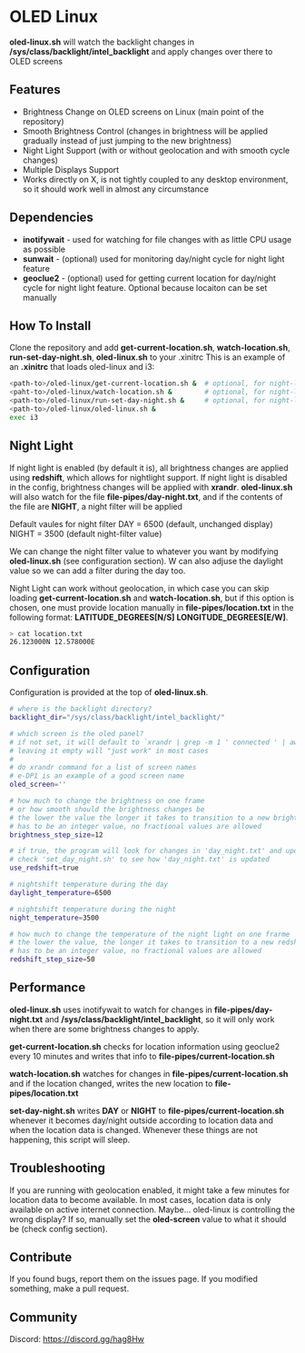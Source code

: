 # OLED Linux
**oled-linux.sh** will watch the backlight changes in **/sys/class/backlight/intel_backlight** and apply changes over there to OLED screens

## Features
- Brightness Change on OLED screens on Linux (main point of the repository)
- Smooth Brightness Control (changes in brightness will be applied gradually instead of just jumping to the new brightness)
- Night Light Support (with or without geolocation and with smooth cycle changes)
- Multiple Displays Support
- Works directly on X, is not tightly coupled to any desktop environment, so it should work well in almost any circumstance

## Dependencies
- **inotifywait** - used for watching for file changes with as little CPU usage as possible
- **sunwait** - (optional) used for monitoring day/night cycle for night light feature
- **geoclue2** - (optional) used for getting current location for day/night cycle for night light feature. Optional because locaiton can be set manually

## How To Install
Clone the repository and add **get-current-location.sh**, **watch-location.sh**, **run-set-day-night.sh**, **oled-linux.sh** to your .xinitrc
This is an example of an **.xinitrc** that loads oled-linux and i3:
```bash
<path-to>/oled-linux/get-current-location.sh &  # optional, for night-light-geolocation
<paht-to>/oled-linux/watch-location.sh &        # optional, for night-light-geolocation
<path-to>/oled-linux/run-set-day-night.sh &     # optional, for night-light
<path-to>/oled-linux/oled-linux.sh &
exec i3
```

## Night Light
If night light is enabled (by default it is), all brightness changes are applied using **redshift**, which allows for nightlight support. If night light is disabled in the config, brightness changes will be applied with **xrandr**.
**oled-linux.sh** will also watch for the file **file-pipes/day-night.txt**, and if the contents of the file are **NIGHT**, a night filter will be applied

Default vaules for night filter
DAY = 6500 (default, unchanged display)
NIGHT = 3500 (default night-filter value)

We can change the night filter value to whatever you want by modifying **oled-linux.sh** (see configuration section). W can also adjuse the daylight value so we can add a filter during the day too.

Night Light can work without geolocation, in which case you can skip loading **get-current-location.sh** and **watch-location.sh**, but if this option is chosen, one must provide location manually in **file-pipes/location.txt** in the following format: **LATITUDE_DEGREES[N/S] LONGITUDE_DEGREES[E/W]**.
```bash
> cat location.txt
26.123000N 12.578000E
```

## Configuration
Configuration is provided at the top of **oled-linux.sh**.
```bash
# where is the backlight directory?
backlight_dir="/sys/class/backlight/intel_backlight/"

# which screen is the oled panel?
# if not set, it will default to `xrandr | grep -m 1 ' connected ' | awk '{print $1}'`
# leaving it empty will "just work" in most cases
#
# do xrandr command for a list of screen names
# e-DP1 is an example of a good screen name
oled_screen=''

# how much to change the brightness on one frame
# or how smooth should the brightness changes be
# the lower the value the longer it takes to transition to a new brightness
# has to be an integer value, no fractional values are allowed
brightness_step_size=12

# if true, the program will look for changes in 'day_night.txt' and update the redshift temperature accordingly
# check 'set_day_night.sh' to see how 'day_night.txt' is updated
use_redshift=true

# nightshift temperature during the day
daylight_temperature=6500

# nightshift temperature during the night
night_temperature=3500

# how much to change the temperature of the night light on one frarme
# the lower the value, the longer it takes to transition to a new redshift temperature
# has to be an integer value, no fractional values are allowed
redshift_step_size=50
```

## Performance
**oled-linux.sh** uses inotifywait to watch for changes in **file-pipes/day-night.txt** and **/sys/class/backlight/intel_backlight**, so it will only work when there are some brightness changes to apply.

**get-current-location.sh** checks for location information using geoclue2 every 10 minutes and writes that info to **file-pipes/current-location.sh**

**watch-location.sh** watches for changes in **file-pipes/current-location.sh** and if the location changed, writes the new location to **file-pipes/location.txt**

**set-day-night.sh** writes **DAY** or **NIGHT** to **file-pipes/current-location.sh** whenever it becomes day/night outside according to location data and when the location data is changed. Whenever these things are not happening, this script will sleep.

## Troubleshooting
If you are running with geolocation enabled, it might take a few minutes for location data to become available. In most cases, location data is only available on active internet connection.
Maybe... oled-linux is controlling the wrong display? If so, manually set the **oled-screen** value to what it should be (check config section).

## Contribute
If you found bugs, report them on the issues page. If you modified something, make a pull request.

## Community
Discord: https://discord.gg/hag8Hw
